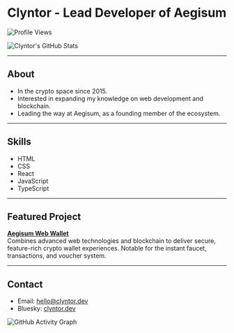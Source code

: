 # Clyntor - Lead Developer of Aegisum 
![Profile Views](https://komarev.com/ghpvc/?username=clyntor&label=Profile%20views&color=0e75b6&style=flat)

![Clyntor's GitHub Stats](https://github-readme-stats-hgk3.vercel.app/api?username=clyntor&show_icons=true&include_all_commits=true&count_private=true&theme=tokyonight&hide_rank=true)


---

## About

- In the crypto space since 2015.
- Interested in expanding my knowledge on web development and blockchain.
- Leading the way at Aegisum, as a founding member of the ecosystem.

---

## Skills

- HTML
- CSS
- React
- JavaScript
- TypeScript

---

## Featured Project

**[Aegisum Web Wallet](https://wallet.aegisum.com/)**  
Combines advanced web technologies and blockchain to deliver secure, feature-rich crypto wallet experiences. Notable for the instant faucet, transactions, and voucher system.

---

## Contact

- Email: hello@clyntor.dev
- Bluesky: [clyntor.dev](https://bsky.app/profile/clyntor.dev)


![GitHub Activity Graph](https://github-readme-activity-graph.vercel.app/graph?username=clyntor&theme=github-compact)


